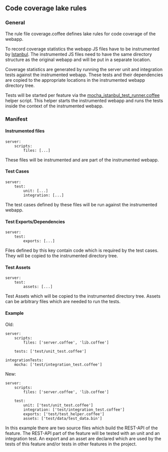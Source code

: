 ## Code coverage lake rules

### General

The rule file coverage.coffee defines lake rules for code coverage of the webapp.

To record coverage statistics the webapp JS files have to be instrumented by [Istanbul](https://github.com/gotwarlost/istanbul).
The instrumented JS files need to have the same directory structure as the original webapp and will be put in a
separate location.

Coverage statistics are generated by running the server unit and integration tests against the instrumented webapp.
These tests and their dependencies are copied to the appropriate locations in the instrumented webapp directory tree.

Tests will be started per feature via the [mocha_istanbul_test_runner.coffee](../../mocha_istanbul_test_runner.coffee)
helper script. This helper starts the instrumented webapp and runs the tests inside the context of the instrumented webapp.

### Manifest

#### Instrumented files

    server:
        scripts:
            files: [...]

These files will be instrumented and are part of the instrumented webapp.

#### Test Cases

    server:
        test:
            unit: [...]
            integration: [...]

The test cases defined by these files will be run against the instrumented webapp.

#### Test Exports/Dependencies

    server:
        test:
            exports: [...]

Files defined by this key contain code which is required by the test cases. They will be copied to the instrumented
directory tree.

#### Test Assets

    server:
        test:
            assets: [...]

Test Assets which will be copied to the instrumented directory tree. Assets can be arbitrary files which are needed to
run the tests.

#### Example

Old:

    server:
        scripts:
            files: ['server.coffee', 'lib.coffee']

        tests: ['test/unit_test.coffee']

    integrationTests:
        mocha: ['test/integration_test.coffee']
New:

    server:
        scripts:
            files: ['server.coffee', 'lib.coffee']

        test:
            unit: ['test/unit_test.coffee']
            integration: ['test/integration_test.coffee']
            exports: ['test/test_helper.coffee']
            assets: ['test/data/test_data.bin']

In this example there are two source files which build the REST-API of the feature. The REST-API part of the feature
will be tested with an unit and an integration test. An export and an asset are declared which are used by the tests of
this feature and/or tests in other features in the project.

